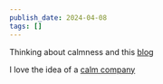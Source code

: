 ```yaml
---
publish_date: 2024-04-08
tags: []
---
```


Thinking about calmness and this [blog](https://stephango.com/calmness)

I love the idea of a [calm company](https://justinjackson.ca/calm-company)